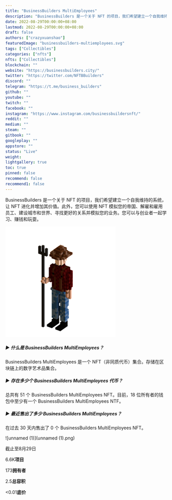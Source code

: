 ```yaml
---
title: "BusinessBuilders MultiEmployees"
description: "BusinessBuilders 是一个关于 NFT 的项目，我们希望建立一个自我维持的系统，让 NFT 进化并增加其价值。"
date: 2022-08-29T00:00:00+08:00
lastmod: 2022-08-29T00:00:00+08:00
draft: false
authors: ["crazyxuanshao"]
featuredImage: "businessbuilders-multiemployees.svg"
tags: ["Collectibles"]
categories: ["nfts"]
nfts: ["Collectibles"]
blockchain: ""
website: "https://businessbuilders.city/"
twitter: "https://twitter.com/NFTBBuilders"
discord: ""
telegram: "https://t.me/business_builders"
github: ""
youtube: ""
twitch: ""
facebook: ""
instagram: "https://www.instagram.com/businessbuildersnft/"
reddit: ""
medium: ""
steam: ""
gitbook: ""
googleplay: ""
appstore: ""
status: "Live"
weight: 
lightgallery: true
toc: true
pinned: false
recommend: false
recommend1: false
---
```

BusinessBuilders 是一个关于 NFT 的项目，我们希望建立一个自我维持的系统，让 NFT 进化并增加其价值。此外，您可以使用 NFT 模拟您的帝国、解雇和雇用员工、建设城市和世界、寻找更好的关系并模拟您的业务。您可以与创业者一起学习、赚钱和玩耍。

![unnamed](unnamed.png)

##### ▶ 什么是 BusinessBuilders MultiEmployees？

BusinessBuilders MultiEmployees 是一个 NFT（非同质代币）集合。存储在区块链上的数字艺术品集合。

##### ▶ 存在多少个 BusinessBuilders MultiEmployees 代币？

总共有 51 个 BusinessBuilders MultiEmployees NFT。目前，18 位所有者的钱包中至少有一个 BusinessBuilders MultiEmployees NTF。

##### ▶ 最近售出了多少 BusinessBuilders MultiEmployees？

在过去 30 天内售出了 0 个 BusinessBuilders MultiEmployees NFT。

![unnamed (1)](unnamed (1).png)

截止至8月29日

6.6K**项目**

173**拥有者**

2.5**总容积**

<0.01**底价**

